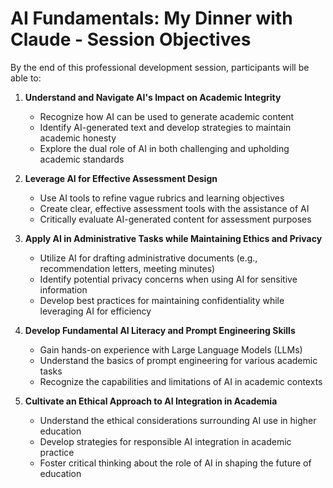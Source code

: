 # AI Fundamentals: My Dinner with Claude - Session Objectives

By the end of this professional development session, participants will be able to:

1. **Understand and Navigate AI's Impact on Academic Integrity**
   - Recognize how AI can be used to generate academic content
   - Identify AI-generated text and develop strategies to maintain academic honesty
   - Explore the dual role of AI in both challenging and upholding academic standards

2. **Leverage AI for Effective Assessment Design**
   - Use AI tools to refine vague rubrics and learning objectives
   - Create clear, effective assessment tools with the assistance of AI
   - Critically evaluate AI-generated content for assessment purposes

3. **Apply AI in Administrative Tasks while Maintaining Ethics and Privacy**
   - Utilize AI for drafting administrative documents (e.g., recommendation letters, meeting minutes)
   - Identify potential privacy concerns when using AI for sensitive information
   - Develop best practices for maintaining confidentiality while leveraging AI for efficiency

4. **Develop Fundamental AI Literacy and Prompt Engineering Skills**
   - Gain hands-on experience with Large Language Models (LLMs)
   - Understand the basics of prompt engineering for various academic tasks
   - Recognize the capabilities and limitations of AI in academic contexts

5. **Cultivate an Ethical Approach to AI Integration in Academia**
   - Understand the ethical considerations surrounding AI use in higher education
   - Develop strategies for responsible AI integration in academic practice
   - Foster critical thinking about the role of AI in shaping the future of education
